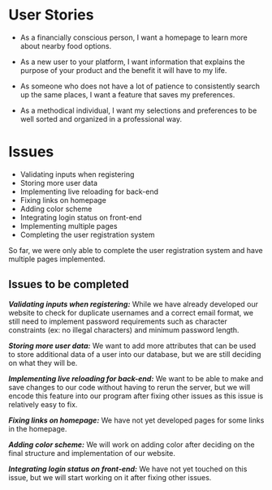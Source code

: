 # User Stories
* As a financially conscious person, I want a homepage to learn more about nearby food options. 

* As a new user to your platform, I want information that explains the purpose of your product and the benefit it will have to my life.

* As someone who does not have a lot of patience to consistently search up the same places, I want a feature that saves my preferences.

* As a methodical individual, I want my selections and preferences to be well sorted and organized in a professional way.

# Issues
* Validating inputs when registering
* Storing more user data
* Implementing live reloading for back-end
* Fixing links on homepage
* Adding color scheme
* Integrating login status on front-end
* Implementing multiple pages
* Completing the user registration system

So far, we were only able to complete the user registration system and have multiple pages implemented.

## Issues to be completed
***Validating inputs when registering:*** While we have already developed our website to check for duplicate usernames and a correct email format, we still need to implement password requirements such as character constraints (ex: no illegal characters) and minimum password length.

***Storing more user data:*** We want to add more attributes that can be used to store additional data of a user into our database, but we are still deciding on what they will be.

***Implementing live reloading for back-end:*** We want to be able to make and save changes to our code without having to rerun the server, but we will encode this feature into our program after fixing other issues as this issue is relatively easy to fix.

***Fixing links on homepage:*** We have not yet developed pages for some links in the homepage.

***Adding color scheme:*** We will work on adding color after deciding on the final structure and implementation of our website.

***Integrating login status on front-end:*** We have not yet touched on this issue, but we will start working on it after fixing other issues.
